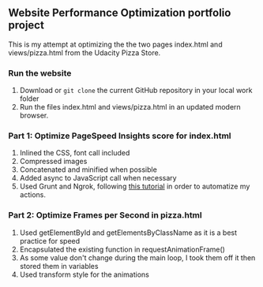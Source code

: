 ## Website Performance Optimization portfolio project

This is my attempt at optimizing the the two pages index.html and views/pizza.html from the Udacity Pizza Store. 

### Run the website
1. Download or `git clone` the current GitHub repository in your local work folder
2. Run the files index.html and views/pizza.html in an updated modern browser.

### Part 1: Optimize PageSpeed Insights score for index.html

1. Inlined the CSS, font call included
2. Compressed images
3. Concatenated and minified when possible
4. Added async to JavaScript call when necessary
5. Used Grunt and Ngrok, following [this tutorial](http://www.jamescryer.com/2014/06/12/grunt-pagespeed-and-ngrok-locally-testing/) in order to automatize my actions.

### Part 2: Optimize Frames per Second in pizza.html

1. Used getElementById and getElementsByClassName as it is a best practice for speed
2. Encapsulated the existing function in requestAnimationFrame()
3. As some value don't change during the main loop, I took them off it then stored them in variables
4. Used transform style for the animations
